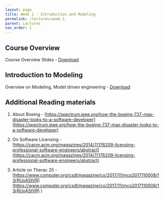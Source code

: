 ```yaml
---
layout: page
title: Week 1 - Introduction and Modeling
permalink: /lectures/week-1
parent: Lectures
nav_order: 1
---
```


## Course Overview

Course Overview Slides - [Download](https://karthikv1392.github.io/cs6401_se/slides/L01_Course_Overview.pdf)

## Introduction to Modeling

Overview on Modeling, Model driven engineering - [Download](https://karthikv1392.github.io/cs6401_se/slides/L02_Intro_Modeling.pdf)

## Additional Reading materials

  1. About Boeing  - [https://spectrum.ieee.org/how-the-boeing-737-max-disaster-looks-to-a-software-developer](https://spectrum.ieee.org/how-the-boeing-737-max-disaster-looks-to-a-software-developer)

  2. On Software Licensing - [https://cacm.acm.org/magazines/2014/7/176209-licensing-professional-software-engineers/abstract](https://cacm.acm.org/magazines/2014/7/176209-licensing-professional-software-engineers/abstract)

  3. Article on Therac 25 - [https://www.computer.org/csdl/magazine/co/2017/11/mco2017110008/13rRUxAStVR](https://www.computer.org/csdl/magazine/co/2017/11/mco2017110008/13rRUxAStVR)
)
